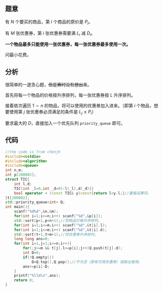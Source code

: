 ## 题意

有 $N$ 个要买的商品，第 $i$ 个商品的原价是 $P_i$。

有 $M$ 张优惠券，第 $i$ 张优惠券需要满 $L_i$ 减 $D_i$。

**一个物品最多只能使用一张优惠券，每一张优惠券最多使用一次。**

问最小花费。

## 分析

很简单的一道贪心题，~~但是赛时没有想出来~~。

首先将每一个物品的价格按升序排列，每一张优惠券按 $L$ 升序排列。

接着依次遍历 $1 \sim n$ 的物品，将可以使用的优惠券加入进来。（即第 $i$ 个物品，想要使用第 $j$ 张优惠券必须满足的条件是 $L_j \le P_i$）

要求最大的 $D$，直接加入一个优先队列 `priority_queue` 即可。

## 代码

```cpp
//the code is from chenjh
#include<cstdio>
#include<algorithm>
#include<queue>
int n,m;
int p[200002];
struct TIC{
	int l,d;
	TIC(int _l=0,int _d=0):l(_l),d(_d){}
	bool operator < (const TIC& y)const{return l<y.l;}//重载运算符。
}t[200002];
std::priority_queue<int> Q;
int main(){
	scanf("%d%d",&n,&m);
	for(int i=1;i<=n;i++) scanf("%d",&p[i]);
	std::sort(p+1,p+n+1);//将物品价格升序排列。
	for(int i=1;i<=m;i++) scanf("%d",&t[i].l);
	for(int i=1;i<=m;i++) scanf("%d",&t[i].d);
	std::sort(t+1,t+m+1);//将优惠券升序排列。
	long long ans=0;
	for(int i=1,j=1;i<=n;i++){
		for(;j<=m && t[j].l<=p[i];j++)Q.push(t[j].d);
		int D=0;
		if(!Q.empty())
			D=Q.top(),Q.pop();//不为空（即有可用优惠券）就取出使用。
		ans+=p[i]-D;
	}
	printf("%lld\n",ans);
	return 0;
}

```